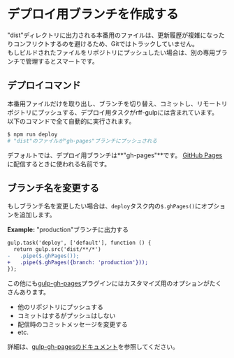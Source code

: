 # デプロイ用ブランチを作成する

"dist"ディレクトリに出力される本番用のファイルは、更新履歴が複雑になったりコンフリクトするのを避けるため、Gitではトラックしていません。  
もしビルドされたファイルをリポジトリにプッシュしたい場合は、別の専用ブランチで管理するとスマートです。

## デプロイコマンド
本番用ファイルだけを取り出し、ブランチを切り替え、コミットし、リモートリポジトリにプッシュする、デプロイ用タスクがrff-gulpには含まれています。  
以下のコマンドで全て自動的に実行されます。

```sh
$ npm run deploy
# "dist"のファイルが"gh-pages"ブランチにプッシュされる
```

デフォルトでは、デプロイ用ブランチは**"gh-pages"**です。
[GitHub Pages](https://pages.github.com/)に配信するときに使われる名前です。

## ブランチ名を変更する
もしブランチ名を変更したい場合は、`deploy`タスク内の`$.ghPages()`にオプションを追加します。

**Example:** "production"ブランチに出力する

```diff
gulp.task('deploy', ['default'], function () {
  return gulp.src('dist/**/*')
-   .pipe($.ghPages());
+   .pipe($.ghPages({branch: 'production'}));
});
```

この他にも[gulp-gh-pages](https://github.com/shinnn/gulp-gh-pages)プラグインにはカスタマイズ用のオプションがたくさんあります。  

- 他のリポジトリにプッシュする
- コミットはするがプッシュはしない
- 配信時のコミットメッセージを変更する
- etc.

詳細は、[gulp-gh-pagesのドキュメント](https://github.com/shinnn/gulp-gh-pages#api)を参照してください。
